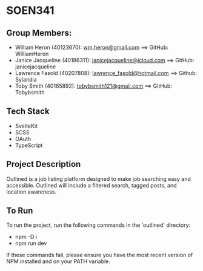 # SOEN341
## Group Members:
- William Heron (40123670): wm.heron@gmail.com ==> GitHub: WilliamHeron
- Janice Jacqueline (40186311): janicejacqueline@icloud.com ==> GitHub: janicejacqueline
- Lawrence Fasold (40207808): lawrence_fasold@hotmail.com ==> Github: Sylandia
- Toby Smith (40165892): tobybsmith121@gmail.com ==> GitHub: Tobybsmith

## Tech Stack
- SvelteKit
- SCSS
- OAuth
- TypeScript

## Project Description
Outlined is a job listing platform designed to make job searching easy and accessible.
Outlined will include a filtered search, tagged posts, and location awareness.

## To Run
To run the project, run the following commands in the 'outlined' directory:
- npm -D i
- npm run dev

If these commands fail, please ensure you have the most recent version of NPM installed and on your PATH variable.
